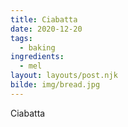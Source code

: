 ```yaml
---
title: Ciabatta
date: 2020-12-20
tags:
  - baking
ingredients:
  - mel
layout: layouts/post.njk
bilde: img/bread.jpg
---
```


Ciabatta
